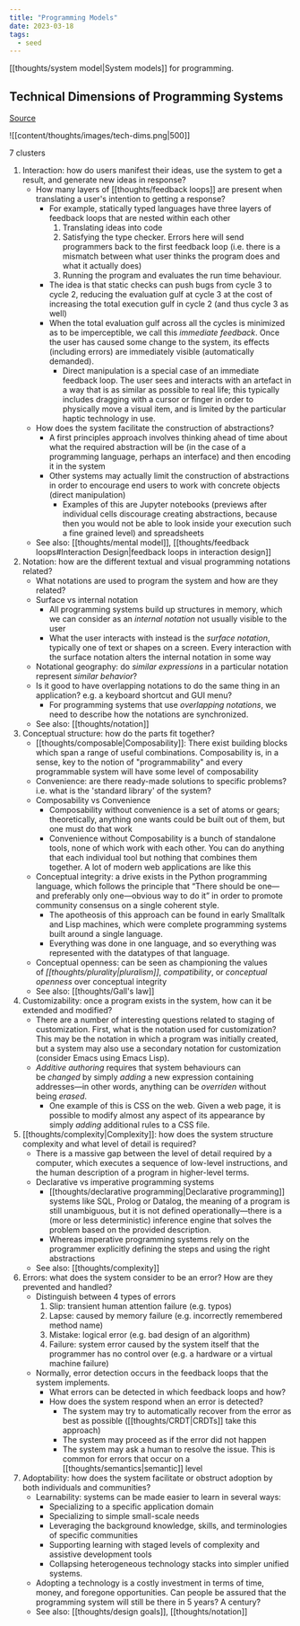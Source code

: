 ```yaml
---
title: "Programming Models"
date: 2023-03-18
tags:
  - seed
---
```


[[thoughts/system model|System models]] for programming.

## Technical Dimensions of Programming Systems

[Source](https://tomasp.net/techdims/)

![[content/thoughts/images/tech-dims.png|500]]

7 clusters

1. Interaction: how do users manifest their ideas, use the system to get a result, and generate new ideas in response?
   - How many layers of [[thoughts/feedback loops]] are present when translating a user's intention to getting a response?
     - For example, statically typed languages have three layers of feedback loops that are nested within each other
       1. Translating ideas into code
       2. Satisfying the type checker. Errors here will send programmers back to the first feedback loop (i.e. there is a mismatch between what user thinks the program does and what it actually does)
       3. Running the program and evaluates the run time behaviour.
     - The idea is that static checks can push bugs from cycle 3 to cycle 2, reducing the evaluation gulf at cycle 3 at the cost of increasing the total execution gulf in cycle 2 (and thus cycle 3 as well)
     - When the total evaluation gulf across all the cycles is minimized as to be imperceptible, we call this _immediate feedback_. Once the user has caused some change to the system, its effects (including errors) are immediately visible (automatically demanded).
       - Direct manipulation is a special case of an immediate feedback loop. The user sees and interacts with an artefact in a way that is as similar as possible to real life; this typically includes dragging with a cursor or finger in order to physically move a visual item, and is limited by the particular haptic technology in use.
   - How does the system facilitate the construction of abstractions?
     - A first principles approach involves thinking ahead of time about what the required abstraction will be (in the case of a programming language, perhaps an interface) and then encoding it in the system
     - Other systems may actually limit the construction of abstractions in order to encourage end users to work with concrete objects (direct manipulation)
       - Examples of this are Jupyter notebooks (previews after individual cells discourage creating abstractions, because then you would not be able to look inside your execution such a fine grained level) and spreadsheets
   - See also: [[thoughts/mental model]], [[thoughts/feedback loops#Interaction Design|feedback loops in interaction design]]
2. Notation: how are the different textual and visual programming notations related?
   - What notations are used to program the system and how are they related?
   - Surface vs internal notation
     - All programming systems build up structures in memory, which we can consider as an *internal notation* not usually visible to the user
     - What the user interacts with instead is the *surface notation*, typically one of text or shapes on a screen. Every interaction with the surface notation alters the internal notation in some way
   - Notational geography: do *similar expressions* in a particular notation represent *similar behavior*?
   - Is it good to have overlapping notations to do the same thing in an application? e.g. a keyboard shortcut and GUI menu?
     - For programming systems that use *overlapping notations*, we need to describe how the notations are synchronized.
   - See also: [[thoughts/notation]]
3. Conceptual structure: how do the parts fit together?
   - [[thoughts/composable|Composability]]: There exist building blocks which span a range of useful combinations. Composability is, in a sense, key to the notion of "programmability" and every programmable system will have some level of composability
   - Convenience: are there ready-made solutions to specific problems? i.e. what is the 'standard library' of the system?
   - Composability vs Convenience
     - Composability without convenience is a set of atoms or gears; theoretically, anything one wants could be built out of them, but one must do that work
     - Convenience without Composability is a bunch of standalone tools, none of which work with each other. You can do anything that each individual tool but nothing that combines them together. A lot of modern web applications are like this
   - Conceptual integrity: a drive exists in the Python programming language, which follows the principle that “There should be one—and preferably only one—obvious way to do it” in order to promote community consensus on a single coherent style.
     - The apotheosis of this approach can be found in early Smalltalk and Lisp machines, which were complete programming systems built around a single language.
     - Everything was done in one language, and so everything was represented with the datatypes of that language.
   - Conceptual openness: can be seen as championing the values of *[[thoughts/plurality|pluralism]]*, *compatibility*, or *conceptual openness* over conceptual integrity
   - See also: [[thoughts/Gall's law]]
4. Customizability: once a program exists in the system, how can it be extended and modified?
   - There are a number of interesting questions related to staging of customization. First, what is the notation used for customization? This may be the notation in which a program was initially created, but a system may also use a secondary notation for customization (consider Emacs using Emacs Lisp).
   - *Additive authoring* requires that system behaviours can be *changed* by simply *adding* a new expression containing addresses—in other words, anything can be *overriden* without being *erased*.
     - One example of this is CSS on the web. Given a web page, it is possible to modify almost any aspect of its appearance by simply *adding* additional rules to a CSS file.
5. [[thoughts/complexity|Complexity]]: how does the system structure complexity and what level of detail is required?
   - There is a massive gap between the level of detail required by a computer, which executes a sequence of low-level instructions, and the human description of a program in higher-level terms.
   - Declarative vs imperative programming systems
     - [[thoughts/declarative programming|Declarative programming]] systems like SQL, Prolog or Datalog, the meaning of a program is still unambiguous, but it is not defined operationally—there is a (more or less deterministic) inference engine that solves the problem based on the provided description.
     - Whereas imperative programming systems rely on the programmer explicitly defining the steps and using the right abstractions
   - See also: [[thoughts/complexity]]
6. Errors: what does the system consider to be an error? How are they prevented and handled?
   - Distinguish between 4 types of errors
     1. Slip: transient human attention failure (e.g. typos)
     2. Lapse: caused by memory failure (e.g. incorrectly remembered method name)
     3. Mistake: logical error (e.g. bad design of an algorithm)
     4. Failure: system error caused by the system itself that the programmer has no control over (e.g. a hardware or a virtual machine failure)
   - Normally, error detection occurs in the feedback loops that the system implements.
     - What errors can be detected in which feedback loops and how?
     - How does the system respond when an error is detected?
       - The system may try to automatically recover from the error as best as possible ([[thoughts/CRDT|CRDTs]] take this approach)
       - The system may proceed as if the error did not happen
       - The system may ask a human to resolve the issue. This is common for errors that occur on a [[thoughts/semantics|semantic]] level
7. Adoptability: how does the system facilitate or obstruct adoption by both individuals and communities?
   - Learnability: systems can be made easier to learn in several ways:
     - Specializing to a specific application domain
     - Specializing to simple small-scale needs
     - Leveraging the background knowledge, skills, and terminologies of specific communities
     - Supporting learning with staged levels of complexity and assistive development tools
     - Collapsing heterogeneous technology stacks into simpler unified systems.
   - Adopting a technology is a costly investment in terms of time, money, and foregone opportunities. Can people be assured that the programming system will still be there in 5 years? A century?
   - See also: [[thoughts/design goals]], [[thoughts/notation]]
